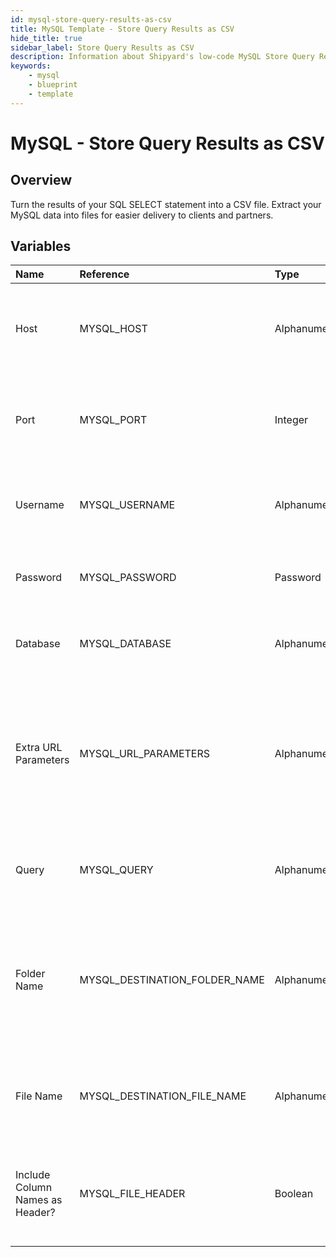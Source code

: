 ```yaml
---
id: mysql-store-query-results-as-csv
title: MySQL Template - Store Query Results as CSV
hide_title: true
sidebar_label: Store Query Results as CSV
description: Information about Shipyard's low-code MySQL Store Query Results as CSV blueprint. Turn the results of your SQL SELECT statement into a CSV file. 
keywords:
    - mysql
    - blueprint
    - template
---
```


# MySQL - Store Query Results as CSV

## Overview
Turn the results of your SQL SELECT statement into a CSV file. Extract your MySQL data into files for easier delivery to clients and partners.

## Variables

| Name | Reference | Type | Required | Default | Options | Description |
|:-----|:----------|:-----|:---------|:--------|:--------|:------------|
| Host | MYSQL_HOST  | Alphanumeric |:white_check_mark: | `-` | - | The domain or the IP address of the database you want to connect to. |
| Port | MYSQL_PORT  | Integer |:white_check_mark: | `"3306"` | - | Number for the database port to connect to. Defaults to 3306. |
| Username | MYSQL_USERNAME  | Alphanumeric |:white_check_mark: | `-` | - | Name of the user to connect to the database with. |
| Password | MYSQL_PASSWORD  | Password |:heavy_minus_sign: | `-` | - | Password associated to the provided username. |
| Database | MYSQL_DATABASE  | Alphanumeric |:white_check_mark: | `-` | - | Name of the database in MySQL to connect to. |
| Extra URL Parameters | MYSQL_URL_PARAMETERS  | Alphanumeric |:heavy_minus_sign: | `-` | - | Extra parameters that will be placed at the end of the connection string, after the "?". Must be separated by "&". |
| Query | MYSQL_QUERY  | Alphanumeric |:white_check_mark: | `-` | - | A SELECT statement that returns data. Formatting is ignored. |
| Folder Name | MYSQL_DESTINATION_FOLDER_NAME  | Alphanumeric |:heavy_minus_sign: | `-` | - | The folder structure that you want your CSV to be created in. If left blank, the file will be created in the home directory. |
| File Name | MYSQL_DESTINATION_FILE_NAME  | Alphanumeric |:white_check_mark: | `output.csv` | - | The file name that you want your generated CSV to have. |
| Include Column Names as Header? | MYSQL_FILE_HEADER  | Boolean |:white_check_mark: | `True` | - | If checked, your CSV file will include a header row with column names. |


